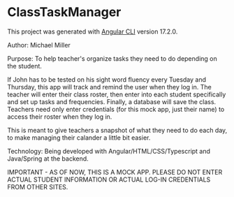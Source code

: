 # ClassTaskManager

This project was generated with [Angular CLI](https://github.com/angular/angular-cli) version 17.2.0.

Author: Michael Miller

Purpose: To help teacher's organize tasks they need to do depending on the student.

If John has to be tested on his sight word fluency every Tuesday and Thursday, this app will track and remind the user when they log in.
The teacher will enter their class roster, then enter into each student specifically and set up tasks and frequencies. Finally, a database will
save the class. Teachers need only enter credentials (for this mock app, just their name) to access their roster when they log in.

This is meant to give teachers a snapshot of what they need to do each day, to make managing their calander a little bit easier. 

Technology: Being developed with Angular/HTML/CSS/Typescript and Java/Spring at the backend.

IMPORTANT - AS OF NOW, THIS IS A MOCK APP. PLEASE DO NOT ENTER ACTUAL STUDENT INFORMATION OR ACTUAL LOG-IN CREDENTIALS FROM OTHER SITES.
